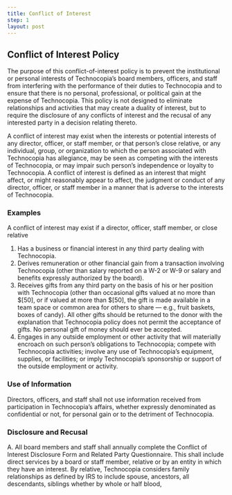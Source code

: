 ```yaml
---
title: Conflict of Interest
step: 1
layout: post
---
```


 ## Conflict of Interest Policy	
 
The purpose of this conflict-of-interest policy is to prevent the institutional or personal interests of Technocopia’s board members, officers, and staff from interfering with the performance of their duties to Technocopia and to ensure that there is no personal, professional, or political gain at the expense of Technocopia. This policy is not designed to eliminate relationships and activities that may create a duality of interest, but to require the disclosure of any conflicts of interest and the recusal of any interested party in a decision relating thereto.

A conflict of interest may exist when the interests or potential interests of any director, officer, or staff member, or that person’s close relative, or any individual, group, or organization to which the person associated with Technocopia has allegiance, may be seen as competing with the interests of Technocopia, or may impair such person’s independence or loyalty to Technocopia. A conflict of interest is defined as an interest that might affect, or might reasonably appear to affect, the judgment or conduct of any director, officer, or staff member in a manner that is adverse to the interests of Technocopia.

### Examples

A conflict of interest may exist if a director, officer, staff member, or close relative	

1. Has a business or financial interest in any third party dealing with Technocopia.	
2. Derives remuneration or other financial gain from a transaction involving Technocopia (other than salary reported on a W-2 or W-9 or salary and benefits expressly authorized by the board).	
3. Receives gifts from any third party on the basis of his or her position with Technocopia (other than occasional gifts valued at no more than $[50], or if valued at more than $[50], the gift is made available in a team space or common area for others to share — e.g., fruit baskets, boxes of candy). All other gifts should be returned to the donor with the explanation that Technocopia policy does not permit the acceptance of gifts. No personal gift of money should ever be accepted.	
4. Engages in any outside employment or other activity that will materially encroach on such person’s obligations to Technocopia; compete with Technocopia activities; involve any use of Technocopia’s equipment, supplies, or facilities; or imply Technocopia’s sponsorship or support of the outside employment or activity.	

### Use of Information
	
Directors, officers, and staff shall not use information received from participation in Technocopia’s affairs, whether expressly denominated as confidential or not, for personal gain or to the detriment of Technocopia.					

### Disclosure and Recusal

A. All board members and staff shall annually complete the Conflict of Interest Disclosure Form and Related Party Questionnaire. This shall include direct services by a board or staff member, relative or by an entity in which they have an interest. By relative, Technocopia considers family relationships as defined by IRS to include spouse, ancestors, all descendants, siblings whether by whole or half blood, 
